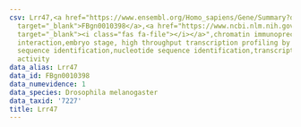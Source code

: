 ```yaml
---
csv: Lrr47,<a href="https://www.ensembl.org/Homo_sapiens/Gene/Summary?db=core;g=FBgn0010398"
  target="_blank">FBgn0010398</a>,<a href="https://www.ncbi.nlm.nih.gov/pubmed/15998452"
  target="_blank"><i class="fas fa-file"></i></a>",chromatin immunoprecipitation assay,direct
  interaction,embryo stage, high throughput transcription profiling by microarray,nucleotide
  sequence identification,nucleotide sequence identification,transcriptional regulation,up-regulates
  activity
data_alias: Lrr47
data_id: FBgn0010398
data_numevidence: 1
data_species: Drosophila melanogaster
data_taxid: '7227'
title: Lrr47
---
```

